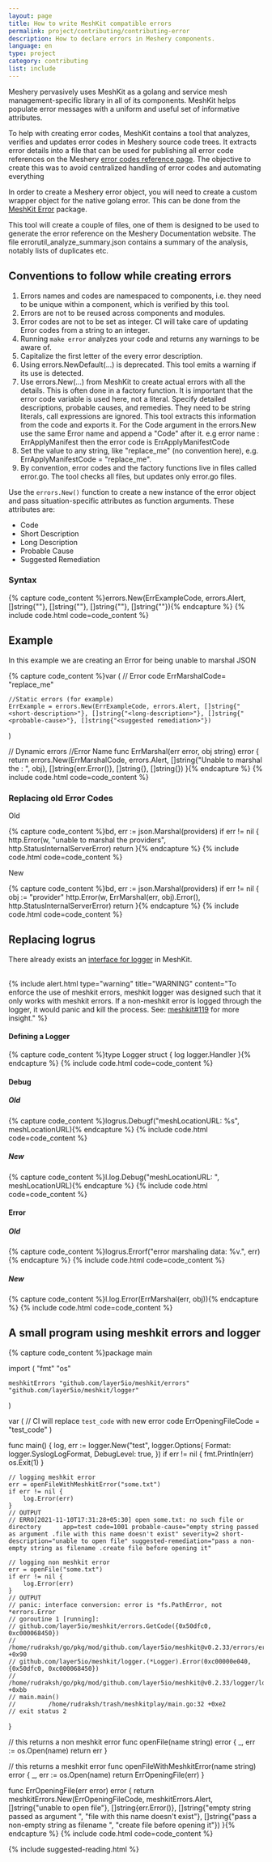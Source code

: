 ```yaml
---
layout: page
title: How to write MeshKit compatible errors
permalink: project/contributing/contributing-error
description: How to declare errors in Meshery components.
language: en
type: project
category: contributing
list: include
---
```


Meshery pervasively uses MeshKit as a golang and service mesh management-specific library in all of its components. MeshKit helps populate error messages with a uniform and useful set of informative attributes.

To help with creating error codes, MeshKit contains a tool that analyzes, verifies and updates error codes in Meshery source code trees. It extracts error details into a file that can be used for publishing all error code references on the Meshery [error codes reference page](https://docs.meshery.io/reference/error-codes). The objective to create this was to avoid centralized handling of error codes and automating everything

In order to create a Meshery error object, you will need to create a custom wrapper object for the native golang error. This can be done from the <a href="https://github.com/layer5io/meshkit/tree/master/errors">MeshKit Error</a> package.

This tool will create a couple of files, one of them is designed to be used to generate the error reference on the Meshery Documentation website. The file errorutil_analyze_summary.json contains a summary of the analysis, notably lists of duplicates etc.

## Conventions to follow while creating errors

1. Errors names and codes are namespaced to components, i.e. they need to be unique within a component, which is verified by this tool.
1. Errors are not to be reused across components and modules.
1. Error codes are not to be set as integer. CI will take care of updating Error codes from a string to an integer.
1. Running `make error` analyzes your code and returns any warnings to be aware of.
1. Capitalize the first letter of the every error description.
1. Using errors.NewDefault(...) is deprecated. This tool emits a warning if its use is detected.
1. Use errors.New(...) from MeshKit to create actual errors with all the details.
  This is often done in a factory function. It is important that the error code variable is used here, not a literal.
  Specify detailed descriptions, probable causes, and remedies. They need to be string literals, call expressions are ignored.
  This tool extracts this information from the code and exports it.
  For the Code argument in the errors.New use the same Error name and append a "Code" after it. e.g error name : ErrApplyManifest then the error code is ErrApplyManifestCode
1. Set the value to any string, like "replace_me" (no convention here), e.g. ErrApplyManifestCode = "replace_me".
1. By convention, error codes and the factory functions live in files called error.go. The tool checks all files, but updates only error.go files.

Use the `errors.New()` function to create a new instance of the error object and pass situation-specific attributes as function arguments. These attributes are:

- Code
- Short Description
- Long Description
- Probable Cause
- Suggested Remediation

### Syntax

{% capture code_content %}errors.New(ErrExampleCode, errors.Alert, []string{"<short-description>"}, []string{"<long-description>"}, []string{"<probable-cause>"}, []string{"<suggested remediation>"}){% endcapture %}
{% include code.html code=code_content %}
## Example

In this example we are creating an Error for being unable to marshal JSON

{% capture code_content %}var (
	// Error code
    ErrMarshalCode= "replace_me"

    //Static errors (for example)
    ErrExample = errors.New(ErrExampleCode, errors.Alert, []string{"<short-description>"}, []string{"<long-description>"}, []string{"<probable-cause>"}, []string{"<suggested remediation>"})
)

// Dynamic errors
//Error Name
func ErrMarshal(err error, obj string) error {
	return errors.New(ErrMarshalCode, errors.Alert, []string{"Unable to marshal the : ", obj}, []string{err.Error()}, []string{}, []string{})
}{% endcapture %}
{% include code.html code=code_content %}

### Replacing old Error Codes

Old

{% capture code_content %}bd, err := json.Marshal(providers)
	if err != nil {
		http.Error(w, "unable to marshal the providers", http.StatusInternalServerError)
		return
	}{% endcapture %}
{% include code.html code=code_content %}

New

{% capture code_content %}bd, err := json.Marshal(providers)
  if err != nil {
          obj := "provider"
          http.Error(w, ErrMarshal(err, obj).Error(), http.StatusInternalServerError)
          return
      }{% endcapture %}
{% include code.html code=code_content %}

## Replacing logrus

There already exists an [interface for logger](https://github.com/layer5io/meshkit/blob/master/logger/logger.go) in MeshKit.<br><br>

{% include alert.html type="warning" title="WARNING" content="To enforce the use of meshkit errors, meshkit logger was designed such that it only works with meshkit errors. If a non-meshkit error is logged through the logger, it would panic and kill the process. See: <a href='https://github.com/layer5io/meshkit/pull/119'>meshkit#119</a> for more insight." %}

#### Defining a Logger

{% capture code_content %}type Logger struct {
	log   logger.Handler
}{% endcapture %}
{% include code.html code=code_content %}

#### Debug

##### Old

{% capture code_content %}logrus.Debugf("meshLocationURL: %s", meshLocationURL){% endcapture %}
{% include code.html code=code_content %}

##### New

{% capture code_content %}l.log.Debug("meshLocationURL: ", meshLocationURL){% endcapture %}
{% include code.html code=code_content %}

#### Error

##### Old

{% capture code_content %}logrus.Errorf("error marshaling data: %v.", err){% endcapture %}
{% include code.html code=code_content %}

##### New

{% capture code_content %}l.log.Error(ErrMarshal(err, obj)){% endcapture %}
{% include code.html code=code_content %}

## A small program using meshkit errors and logger

{% capture code_content %}package main

import (
	"fmt"
	"os"

	meshkitErrors "github.com/layer5io/meshkit/errors"
	"github.com/layer5io/meshkit/logger"
)

var (
	// CI will replace `test_code` with new error code
	ErrOpeningFileCode = "test_code"
)

func main() {
	log, err := logger.New("test", logger.Options{
		Format:     logger.SyslogLogFormat,
		DebugLevel: true,
	})
	if err != nil {
		fmt.Println(err)
		os.Exit(1)
	}

	// logging meshkit error
	err = openFileWithMeshkitError("some.txt")
	if err != nil {
		log.Error(err)
	}
	// OUTPUT
	// ERRO[2021-11-10T17:31:28+05:30] open some.txt: no such file or directory      app=test code=1001 probable-cause="empty string passed as argument .file with this name doesn't exist" severity=2 short-description="unable to open file" suggested-remediation="pass a non-empty string as filename .create file before opening it"

	// logging non meshkit error
	err = openFile("some.txt")
	if err != nil {
		log.Error(err)
	}
	// OUTPUT
	// panic: interface conversion: error is *fs.PathError, not *errors.Error
	// goroutine 1 [running]:
	// github.com/layer5io/meshkit/errors.GetCode({0x50dfc0, 0xc000068450})
	//         /home/rudraksh/go/pkg/mod/github.com/layer5io/meshkit@v0.2.33/errors/errors.go:90 +0x90
	// github.com/layer5io/meshkit/logger.(*Logger).Error(0xc00000e040, {0x50dfc0, 0xc000068450})
	//         /home/rudraksh/go/pkg/mod/github.com/layer5io/meshkit@v0.2.33/logger/logger.go:57 +0xbb
	// main.main()
	//         /home/rudraksh/trash/meshkitplay/main.go:32 +0xe2
	// exit status 2

}

// this returns a non meshkit error
func openFile(name string) error {
	_, err := os.Open(name)
	return err
}

// this returns a meshkit error
func openFileWithMeshkitError(name string) error {
	_, err := os.Open(name)
	return ErrOpeningFile(err)
}

func ErrOpeningFile(err error) error {
	return meshkitErrors.New(ErrOpeningFileCode, meshkitErrors.Alert, []string{"unable to open file"},
	[]string{err.Error()},
	[]string{"empty string passed as argument ", "file with this name doesn't exist"},
	[]string{"pass a non-empty string as filename ", "create file before opening it"})
}{% endcapture %}
{% include code.html code=code_content %}

{% include suggested-reading.html %}
